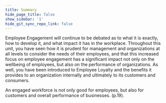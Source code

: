 ```yaml
---
title: Summary
hide_page_title: false
show_sidebar: '1'
hide_git_sync_repo_link: false
---
```




Employee Engagement will continue to be debated as to what it is exactly, how to develop it, and what impact it has in the workplace. Throughout this unit, you have seen how it is prudent for management and organizations at all levels to consider the needs of their employees, and that this increased focus on employee engagement has a significant impact not only on the wellbeing of employees, but also on the performance of organizations. As well, you have been introduced to Employee Loyalty and the benefits it provides to an organization internally and ultimately to its customers and consumers.

An engaged workforce is not only good for employees, but also for customers and overall performance of businesses. (p.19).
